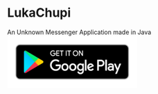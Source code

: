 # LukaChupi
An Unknown Messenger Application made in Java
<a href="https://play.google.com/store/apps/details?id=com.joy.lukachupi"><img src="https://raw.githubusercontent.com/JoyMajumdar2001/LukaChupi/main/google-play-badge.png" width="300" height="120"/></a>
